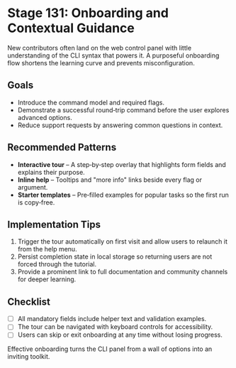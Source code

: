 # Stage 131: Onboarding and Contextual Guidance

New contributors often land on the web control panel with little understanding of the CLI syntax that powers it. A purposeful onboarding flow shortens the learning curve and prevents misconfiguration.

## Goals
- Introduce the command model and required flags.
- Demonstrate a successful round‑trip command before the user explores advanced options.
- Reduce support requests by answering common questions in context.

## Recommended Patterns
- **Interactive tour** – A step‑by‑step overlay that highlights form fields and explains their purpose.
- **Inline help** – Tooltips and "more info" links beside every flag or argument.
- **Starter templates** – Pre‑filled examples for popular tasks so the first run is copy‑free.

## Implementation Tips
1. Trigger the tour automatically on first visit and allow users to relaunch it from the help menu.
2. Persist completion state in local storage so returning users are not forced through the tutorial.
3. Provide a prominent link to full documentation and community channels for deeper learning.

## Checklist
- [ ] All mandatory fields include helper text and validation examples.
- [ ] The tour can be navigated with keyboard controls for accessibility.
- [ ] Users can skip or exit onboarding at any time without losing progress.

Effective onboarding turns the CLI panel from a wall of options into an inviting toolkit.
